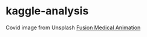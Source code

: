 # kaggle-analysis

Covid image from Unsplash
[Fusion Medical Animation](https://unsplash.com/@fusion_medical_animation?utm_source=unsplash")

  